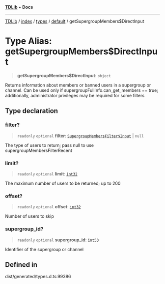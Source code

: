[**TDLib**](../../../../../../README.md) • **Docs**

***

[TDLib](../../../../../../modules.md) / [index](../../../../../README.md) / [types](../../../README.md) / [default](../README.md) / getSupergroupMembers$DirectInput

# Type Alias: getSupergroupMembers$DirectInput

> **getSupergroupMembers$DirectInput**: `object`

Returns information about members or banned users in a supergroup or channel. Can be used only if supergroupFullInfo.can_get_members == true; additionally, administrator privileges may be required for some filters

## Type declaration

### filter?

> `readonly` `optional` **filter**: [`SupergroupMembersFilter$Input`](SupergroupMembersFilter$Input.md) \| `null`

The type of users to return; pass null to use supergroupMembersFilterRecent

### limit?

> `readonly` `optional` **limit**: [`int32`](int32.md)

The maximum number of users to be returned; up to 200

### offset?

> `readonly` `optional` **offset**: [`int32`](int32.md)

Number of users to skip

### supergroup\_id?

> `readonly` `optional` **supergroup\_id**: [`int53`](int53.md)

Identifier of the supergroup or channel

## Defined in

dist/generated/types.d.ts:99386
